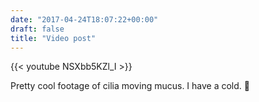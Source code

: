 ```yaml
---
date: "2017-04-24T18:07:22+00:00"
draft: false
title: "Video post"
---
```

{{< youtube NSXbb5KZl_I >}}

Pretty cool footage of cilia moving mucus. I have a cold. 🤧
